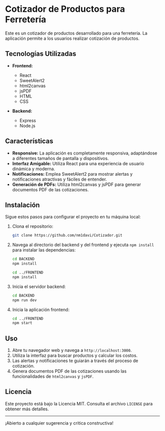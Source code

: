 # Cotizador de Productos para Ferretería

Este es un cotizador de productos desarrollado para una ferretería. La aplicación permite a los usuarios realizar cotización de productos.

## Tecnologías Utilizadas

- **Frontend:**
  - React
  - SweetAlert2
  - html2canvas
  - jsPDF
  - HTML
  - CSS

- **Backend:**
  - Express
  - Node.js

## Características

- **Responsive:** La aplicación es completamente responsiva, adaptándose a diferentes tamaños de pantalla y dispositivos.
- **Interfaz Amigable:** Utiliza React para una experiencia de usuario dinámica y moderna.
- **Notificaciones:** Emplea SweetAlert2 para mostrar alertas y notificaciones atractivas y fáciles de entender.
- **Generación de PDFs:** Utiliza html2canvas y jsPDF para generar documentos PDF de las cotizaciones.

## Instalación

Sigue estos pasos para configurar el proyecto en tu máquina local:

1. Clona el repositorio:
    ```sh
    git clone https://github.com/nm1davi/Cotizador.git
    ```

2. Navega al directorio del backend y del frontend y ejecuta `npm install` para instalar las dependencias:

    ```sh
    cd BACKEND
    npm install

    cd ../FRONTEND
    npm install
    ```

3. Inicia el servidor backend:

    ```sh
    cd BACKEND
    npm run dev
    ```

4. Inicia la aplicación frontend:

    ```sh
    cd ../FRONTEND
    npm start
    ```

## Uso

1. Abre tu navegador web y navega a `http://localhost:3000`.
2. Utiliza la interfaz para buscar productos y calcular los costos.
3. Las alertas y notificaciones te guiarán a través del proceso de cotización.
4. Genera documentos PDF de las cotizaciones usando las funcionalidades de `html2canvas` y `jsPDF`.

## Licencia

Este proyecto está bajo la Licencia MIT. Consulta el archivo `LICENSE` para obtener más detalles.

---

¡Abierto a cualquier sugerencia y critica constructiva!
